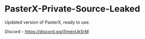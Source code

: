 
# PasterX-Private-Source-Leaked

Updated version of PasterX, ready to use.

Discord - https://discord.gg/j5mevUk5rM
                                          